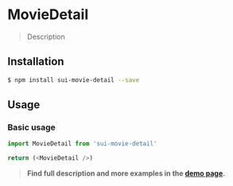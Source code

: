 # MovieDetail

> Description

<!-- ![](./assets/preview.png) -->

## Installation

```sh
$ npm install sui-movie-detail --save
```

## Usage

### Basic usage
```js
import MovieDetail from 'sui-movie-detail'

return (<MovieDetail />)
```


> **Find full description and more examples in the [demo page](#).**